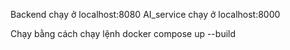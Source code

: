 Backend chạy ở localhost:8080
AI_service chạy ở localhost:8000

Chạy bằng cách chạy lệnh docker compose up --build
